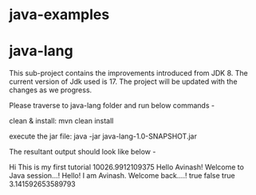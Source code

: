 # java-examples

# java-lang

This sub-project contains the improvements introduced from JDK 8. The current version of Jdk used is 17. The project will be updated with the changes as we progress.

Please traverse to java-lang folder and run below commands -

clean & install: mvn clean install

execute the jar file: java -jar java-lang-1.0-SNAPSHOT.jar

The resultant output should look like below -

Hi This is my first tutorial
10026.9912109375
Hello Avinash! Welcome to Java session...!
Hello! I am Avinash. Welcome back....!
true
false
true
3.141592653589793
